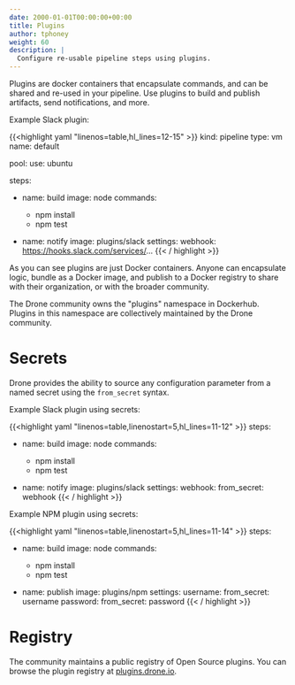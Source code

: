 ```yaml
---
date: 2000-01-01T00:00:00+00:00
title: Plugins
author: tphoney
weight: 60
description: |
  Configure re-usable pipeline steps using plugins.
---
```


Plugins are docker containers that encapsulate commands, and can be shared and re-used in your pipeline. Use plugins to build and publish artifacts, send notifications, and more.

Example Slack plugin:

{{<highlight yaml "linenos=table,hl_lines=12-15" >}}
kind: pipeline
type: vm
name: default

pool:
  use: ubuntu

steps:
- name: build
  image: node
  commands:
  - npm install
  - npm test

- name: notify
  image: plugins/slack
  settings:
    webhook: https://hooks.slack.com/services/...
{{< / highlight >}}

As you can see plugins are just Docker containers. Anyone can encapsulate logic, bundle as a Docker image, and publish to a Docker registry to share with their organization, or with the broader community.

<div class="alert alert-info">
The Drone community owns the "plugins" namespace in Dockerhub. Plugins in this namespace are collectively maintained by the Drone community.
</div>

# Secrets

Drone provides the ability to source any configuration parameter from a named secret using the `from_secret` syntax.

Example Slack plugin using secrets:

{{<highlight yaml "linenos=table,linenostart=5,hl_lines=11-12" >}}
steps:
- name: build
  image: node
  commands:
  - npm install
  - npm test

- name: notify
  image: plugins/slack
  settings:
    webhook:
      from_secret: webhook
{{< / highlight >}}

Example NPM plugin using secrets:

{{<highlight yaml "linenos=table,linenostart=5,hl_lines=11-14" >}}
steps:
- name: build
  image: node
  commands:
  - npm install
  - npm test

- name: publish
  image: plugins/npm
  settings:
    username:
      from_secret: username
    password:
      from_secret: password
{{< / highlight >}}

# Registry

The community maintains a public registry of Open Source plugins. You can browse the plugin registry at [plugins.drone.io](http://plugins.drone.io).
